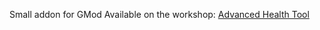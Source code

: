 Small addon for GMod
Available on the workshop: [Advanced Health Tool](https://steamcommunity.com/sharedfiles/filedetails/?id=3525187277)
